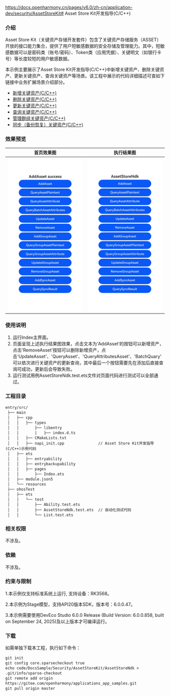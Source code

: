 https://docs.openharmony.cn/pages/v6.0/zh-cn/application-dev/security/AssetStoreKit# Asset Store Kit开发指导(C/C++)

### 介绍

Asset Store Kit（关键资产存储开发套件）包含了关键资产存储服务（ASSET）开放的接口能力集合，提供了用户短敏感数据的安全存储及管理能力。其中，短敏感数据可以是密码类（账号/密码）、Token类（应用凭据）、关键明文（如银行卡号）等长度较短的用户敏感数据。

本示例主要展示了Asset Store Kit开发指导(C/C++)中新增关键资产、删除关键资产、更新关键资产、查询关键资产等场景。该工程中展示的代码详细描述可查如下链接中业务扩展场景介绍部分。

- [新增关键资产(C/C++)](https://docs.openharmony.cn/pages/v6.0/zh-cn/application-dev/security/AssetStoreKit/asset-native-add.md)
- [删除关键资产(C/C++)](https://docs.openharmony.cn/pages/v6.0/zh-cn/application-dev/security/AssetStoreKit/asset-native-remove.md)
- [更新关键资产(C/C++)](https://docs.openharmony.cn/pages/v6.0/zh-cn/application-dev/security/AssetStoreKit/asset-native-update.md)
- [查询关键资产(C/C++)](https://docs.openharmony.cn/pages/v6.0/zh-cn/application-dev/security/AssetStoreKit/asset-native-query.md)
- [管理群组关键资产(C/C++)](https://docs.openharmony.cn/pages/v6.0/zh-cn/application-dev/security/AssetStoreKit/asset-native-group-access-control.md)
- [同步（备份恢复）关键资产(C/C++)](https://docs.openharmony.cn/pages/v6.0/zh-cn/application-dev/security/AssetStoreKit/asset-native-sync.md)

### 效果预览

| 首页效果图                                                   | 执行结果图                                                   |
| ------------------------------------------------------------ | ------------------------------------------------------------ |
| <img src="./screenshots/AssetStoreNdk1.png" style="zoom: 50%;" /> | <img src="./screenshots/AssetStoreNdk2.png" style="zoom: 50%;" /> |

### 使用说明

1. 运行Index主界面。
2. 页面呈现上述执行结果图效果，点击文本为‘AddAsset’的按钮可以新增资产，点击'RemoveAsset'按钮可以删除新增资产，点击'UpdateAsset'、'QueryAsset'、'QueryAttributesAsset'、'BatchQuary'可以依次进行关键资产的更新查询，其中最后一个按钮需要先在添加后直接查询可成功，更新后会导致失败。
3. 运行测试用例AssetStoreNdk.test.ets文件对页面代码进行测试可以全部通过。

### 工程目录

```
entry/src/
 ├── main
 │   ├── cpp
 │   │   ├── types
 │   │       ├── libentry
 │   │       |   ├── index.d.ts
 │   │   ├── CMakeLists.txt
 │   │   ├── napi_init.cpp               // Asset Store Kit开发指导(C/C++)示例代码
 │   ├── ets
 │   │   ├── entryability
 │   │   ├── entrybackupability
 │   │   ├── pages
 │   │       ├── Index.ets
 │   ├── module.json5
 │   └── resources
 ├── ohosTest
 │   ├── ets
 │   │   └── test
 │   │       ├── Ability.test.ets 
 │   │       ├── AssetStoreNdk.test.ets  // 自动化测试代码
 │   │       └── List.test.ets
```

### 相关权限

不涉及。

### 依赖

不涉及。

### 约束与限制

1.本示例仅支持标准系统上运行, 支持设备：RK3568。

2.本示例为Stage模型，支持API20版本SDK，版本号：6.0.0.47。

3.本示例需要使用DevEco Studio 6.0.0 Release (Build Version: 6.0.0.858, built on September 24, 2025)及以上版本才可编译运行。

### 下载

如需单独下载本工程，执行如下命令：

````
git init
git config core.sparsecheckout true
echo code/DocsSample/Security/AssetStoreKit/AssetStoreNdk > .git/info/sparse-checkout
git remote add origin https://gitee.com/openharmony/applications_app_samples.git
git pull origin master
````